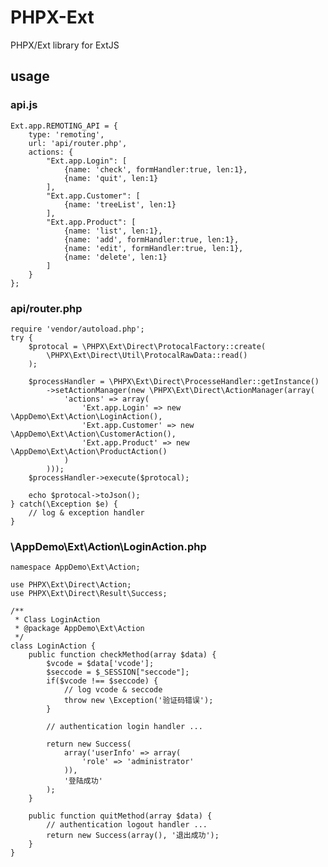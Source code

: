 PHPX-Ext
========

PHPX/Ext library for ExtJS

## usage
### api.js
    Ext.app.REMOTING_API = {
        type: 'remoting',
        url: 'api/router.php',
        actions: {
            "Ext.app.Login": [
                {name: 'check', formHandler:true, len:1},
                {name: 'quit', len:1}
            ],
            "Ext.app.Customer": [
                {name: 'treeList', len:1}
            ],
            "Ext.app.Product": [
                {name: 'list', len:1},
                {name: 'add', formHandler:true, len:1},
                {name: 'edit', formHandler:true, len:1},
                {name: 'delete', len:1}
            ]
        }
    };

### api/router.php
    require 'vendor/autoload.php';
    try {
        $protocal = \PHPX\Ext\Direct\ProtocalFactory::create(
            \PHPX\Ext\Direct\Util\ProtocalRawData::read()
        );

        $processHandler = \PHPX\Ext\Direct\ProcesseHandler::getInstance()
            ->setActionManager(new \PHPX\Ext\Direct\ActionManager(array(
                'actions' => array(
                    'Ext.app.Login' => new \AppDemo\Ext\Action\LoginAction(),
                    'Ext.app.Customer' => new \AppDemo\Ext\Action\CustomerAction(),
                    'Ext.app.Product' => new \AppDemo\Ext\Action\ProductAction()
                )
            )));
        $processHandler->execute($protocal);

        echo $protocal->toJson();
    } catch(\Exception $e) {
        // log & exception handler
    }

### \AppDemo\Ext\Action\LoginAction.php
    namespace AppDemo\Ext\Action;

    use PHPX\Ext\Direct\Action;
    use PHPX\Ext\Direct\Result\Success;

    /**
     * Class LoginAction
     * @package AppDemo\Ext\Action
     */
    class LoginAction {
        public function checkMethod(array $data) {
            $vcode = $data['vcode'];
            $seccode = $_SESSION["seccode"];
            if($vcode !== $seccode) {
                // log vcode & seccode
                throw new \Exception('验证码错误');
            }

            // authentication login handler ...
            
            return new Success(
                array('userInfo' => array(
                    'role' => 'administrator'
                )),
                '登陆成功'
            );
        }

        public function quitMethod(array $data) {
            // authentication logout handler ...
            return new Success(array(), '退出成功');
        }
    }
